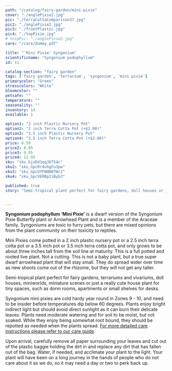 ```yaml
---
path: "/catalog/fairy-garden/mini-pixie"
cover: "./anglePixie2.jpg"
pic: "./terraCottaComparison37.jpg"
pic2: "./anglePixie2.jpg"
pic3: "./frontPlastic.jpg"
pic4: "./topPixie.jpg"
# snipPic: "./anglePixie2.jpg"
care: "/care/dummy.pdf"

title: "'Mini Pixie' Syngonium"
scientificname: "Syngonium podophyllum"
id: 11

catalog-section: "fairy garden"
tags: ['fairy garden', 'terrarium', 'syngonium', 'mini pixie']
primarycolor: "Green"
stresscolors: "White"
bloomcolor: ""
petsafe: ""
temperature: ""
seasonality: ""
inventory: 14
available: 1

option1: "2 inch Plastic Nursery Pot"
option2: "2 inch Terra Cotta Pot (+$2.00)"
option3: "3.5 inch Plastic Nursery Pot"
option4: "3.5 inch Terra Cotta Pot (+$2.00)"
price: 6.59
price2: 8.95
price3: 9.95
price4: 12.95
sku: "sku_GjxDd1qqJ6T54c"
sku2: "sku_GpcRr4uhgFu3pw"
sku3: "sku_GpcUYFWQN07Wc1"
sku4: "sku_GpcVERBp2iBybJ"

published: true
story: "Semi-tropical plant perfect for fairy gardens, doll houses or just a really cute house plant for tiny spaces! Plant comes in a two inch plastic nursery pot or a 2.5 inch terra cotta pot and only grows to be about six inches tall at maturity."


---
```

<strong>Syngonium podophyllum ‘Mini Pixie’</strong> is a dwarf version of the Syngonium Pixie Butterfly plant or Arrowhead Plant and is a member of the Araceae family. Syngoniums are toxic to furry pets, but there are mixed opinions from the plant community on their toxicity to reptiles. 

Mini Pixies come potted in a 2 inch plastic nursery pot or a 2.5 inch terra cotta pot or a 3.5 inch pot or 3.5 inch terra cotta pot,  and only grows to be about three inches tall from the soil line at maturity. This is a full potted and rooted live plant. Not a cutting. This is not a baby plant, but a true super dwarf arrowhead plant that will stay small. They do spread wider over time as new shoots come out of the rhizome, but they will not get any taller. 

Semi-tropical plant perfect for fairy gardens, terrariums and vivariums, doll houses, miniworlds, miniature scenes or just a really cute house plant for tiny spaces, such as dorm rooms, apartments or small shelves for desks. 

Syngonium mini pixies are cold hardy year round in Zones 9 - 10, and need to be insider before temperatures dip below 60 degrees. Plants enjoy bright indirect light but should avoid direct sunlight as it can burn their delicate leaves. Plants need moderate watering and for soil to be moist, but not soaked. While they enjoy being somewhat root bound, they should be repotted as needed when the plants spread. [For more detailed care instructions please refer to our care guide](/care/pixie/). 

Upon arrival, carefully remove all paper surrounding your leaves and cut out of the plastic baggie holding the dirt in and replace any dirt that has fallen out of the bag. Water, if needed, and acclimate your plant to the light. Your plant will have been on a long journey in the hands of people who do not care about it as we do, so it may need a day or two to perk back up.
